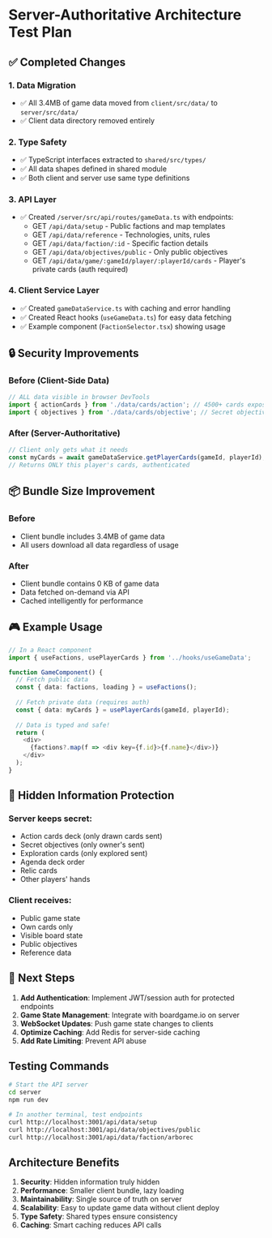 # Server-Authoritative Architecture Test Plan

## ✅ Completed Changes

### 1. Data Migration
- ✅ All 3.4MB of game data moved from `client/src/data/` to `server/src/data/`
- ✅ Client data directory removed entirely

### 2. Type Safety
- ✅ TypeScript interfaces extracted to `shared/src/types/`
- ✅ All data shapes defined in shared module
- ✅ Both client and server use same type definitions

### 3. API Layer
- ✅ Created `/server/src/api/routes/gameData.ts` with endpoints:
  - GET `/api/data/setup` - Public factions and map templates
  - GET `/api/data/reference` - Technologies, units, rules
  - GET `/api/data/faction/:id` - Specific faction details
  - GET `/api/data/objectives/public` - Only public objectives
  - GET `/api/data/game/:gameId/player/:playerId/cards` - Player's private cards (auth required)

### 4. Client Service Layer
- ✅ Created `gameDataService.ts` with caching and error handling
- ✅ Created React hooks (`useGameData.ts`) for easy data fetching
- ✅ Example component (`FactionSelector.tsx`) showing usage

## 🔒 Security Improvements

### Before (Client-Side Data)
```javascript
// ALL data visible in browser DevTools
import { actionCards } from './data/cards/action'; // 4500+ cards exposed!
import { objectives } from './data/cards/objective'; // Secret objectives visible!
```

### After (Server-Authoritative)
```javascript
// Client only gets what it needs
const myCards = await gameDataService.getPlayerCards(gameId, playerId);
// Returns ONLY this player's cards, authenticated
```

## 📦 Bundle Size Improvement

### Before
- Client bundle includes 3.4MB of game data
- All users download all data regardless of usage

### After
- Client bundle contains 0 KB of game data
- Data fetched on-demand via API
- Cached intelligently for performance

## 🎮 Example Usage

```typescript
// In a React component
import { useFactions, usePlayerCards } from '../hooks/useGameData';

function GameComponent() {
  // Fetch public data
  const { data: factions, loading } = useFactions();
  
  // Fetch private data (requires auth)
  const { data: myCards } = usePlayerCards(gameId, playerId);
  
  // Data is typed and safe!
  return (
    <div>
      {factions?.map(f => <div key={f.id}>{f.name}</div>)}
    </div>
  );
}
```

## 🔐 Hidden Information Protection

### Server keeps secret:
- Action cards deck (only drawn cards sent)
- Secret objectives (only owner's sent)
- Exploration cards (only explored sent)
- Agenda deck order
- Relic cards
- Other players' hands

### Client receives:
- Public game state
- Own cards only
- Visible board state
- Public objectives
- Reference data

## 🚀 Next Steps

1. **Add Authentication**: Implement JWT/session auth for protected endpoints
2. **Game State Management**: Integrate with boardgame.io on server
3. **WebSocket Updates**: Push game state changes to clients
4. **Optimize Caching**: Add Redis for server-side caching
5. **Add Rate Limiting**: Prevent API abuse

## Testing Commands

```bash
# Start the API server
cd server
npm run dev

# In another terminal, test endpoints
curl http://localhost:3001/api/data/setup
curl http://localhost:3001/api/data/objectives/public
curl http://localhost:3001/api/data/faction/arborec
```

## Architecture Benefits

1. **Security**: Hidden information truly hidden
2. **Performance**: Smaller client bundle, lazy loading
3. **Maintainability**: Single source of truth on server
4. **Scalability**: Easy to update game data without client deploy
5. **Type Safety**: Shared types ensure consistency
6. **Caching**: Smart caching reduces API calls